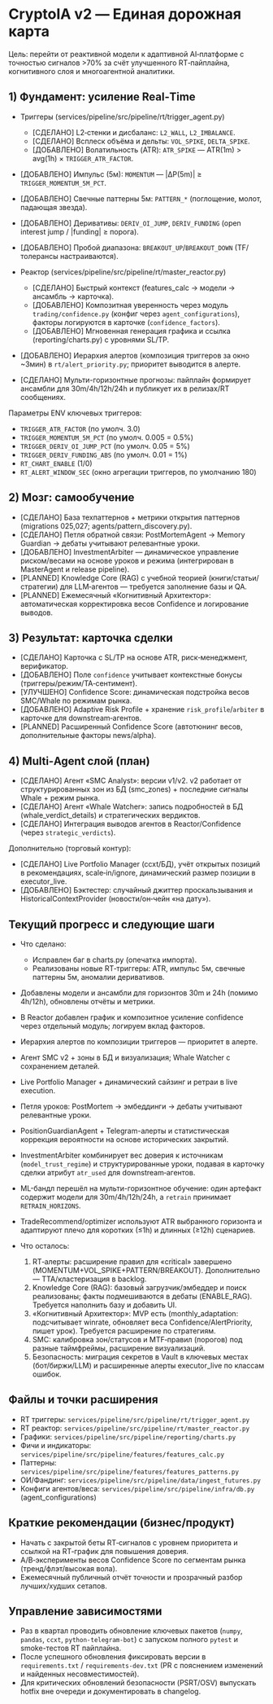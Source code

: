 # CryptoIA v2 — Единая дорожная карта

Цель: перейти от реактивной модели к адаптивной AI‑платформе с точностью сигналов >70% за счёт улучшенного RT‑пайплайна, когнитивного слоя и многоагентной аналитики.

## 1) Фундамент: усиление Real‑Time

- Триггеры (services/pipeline/src/pipeline/rt/trigger_agent.py)
  - [СДЕЛАНО] L2‑стенки и дисбаланс: `L2_WALL`, `L2_IMBALANCE`.
  - [СДЕЛАНО] Всплеск объёма и дельты: `VOL_SPIKE`, `DELTA_SPIKE`.
  - [ДОБАВЛЕНО] Волатильность (ATR): `ATR_SPIKE` — ATR(1m) > avg(1h) × `TRIGGER_ATR_FACTOR`.
- [ДОБАВЛЕНО] Импульс (5м): `MOMENTUM` — |ΔP(5m)| ≥ `TRIGGER_MOMENTUM_5M_PCT`.
- [ДОБАВЛЕНО] Свечные паттерны 5м: `PATTERN_*` (поглощение, молот, падающая звезда).
- [ДОБАВЛЕНО] Деривативы: `DERIV_OI_JUMP`, `DERIV_FUNDING` (open interest jump / |funding| ≥ порога).
- [ДОБАВЛЕНО] Пробой диапазона: `BREAKOUT_UP`/`BREAKOUT_DOWN` (TF/толерансы настраиваются).

- Реактор (services/pipeline/src/pipeline/rt/master_reactor.py)
  - [СДЕЛАНО] Быстрый контекст (features_calc → модели → ансамбль → карточка).
  - [ДОБАВЛЕНО] Композитная уверенность через модуль `trading/confidence.py` (конфиг через `agent_configurations`), факторы логируются в карточке (`confidence_factors`).
  - [ДОБАВЛЕНО] Мгновенная генерация графика и ссылка (reporting/charts.py) с уровнями SL/TP.
- [ДОБАВЛЕНО] Иерархия алертов (композиция триггеров за окно ~3мин) в `rt/alert_priority.py`; приоритет выводится в алерте.
- [СДЕЛАНО] Мульти-горизонтные прогнозы: пайплайн формирует ансамбли для 30m/4h/12h/24h и публикует их в релизах/RT сообщениях.

Параметры ENV ключевых триггеров:

- `TRIGGER_ATR_FACTOR` (по умолч. 3.0)
- `TRIGGER_MOMENTUM_5M_PCT` (по умолч. 0.005 = 0.5%)
- `TRIGGER_DERIV_OI_JUMP_PCT` (по умолч. 0.05 = 5%)
- `TRIGGER_DERIV_FUNDING_ABS` (по умолч. 0.01 = 1%)
- `RT_CHART_ENABLE` (1/0)
- `RT_ALERT_WINDOW_SEC` (окно агрегации триггеров, по умолчанию 180)

## 2) Мозг: самообучение

- [СДЕЛАНО] База техпаттернов + метрики открытия паттернов (migrations 025,027; agents/pattern_discovery.py).
- [СДЕЛАНО] Петля обратной связи: PostMortemAgent → Memory Guardian → дебаты учитывают релевантные уроки.
- [ДОБАВЛЕНО] InvestmentArbiter — динамическое управление риском/весами на основе уроков и режима (интегрирован в MasterAgent и release pipeline).
- [PLANNED] Knowledge Core (RAG) с учебной теорией (книги/статьи/стратегии) для LLM‑агентов — требуется заполнение базы и QA.
- [PLANNED] Ежемесячный «Когнитивный Архитектор»: автоматическая корректировка весов Confidence и логирование выводов.

## 3) Результат: карточка сделки

- [СДЕЛАНО] Карточка с SL/TP на основе ATR, риск‑менеджмент, верификатор.
- [ДОБАВЛЕНО] Поле `confidence` учитывает контекстные бонусы (триггеры/режим/TA‑сентимент).
- [УЛУЧШЕНО] Confidence Score: динамическая подстройка весов SMC/Whale по режимам рынка.
- [ДОБАВЛЕНО] Adaptive Risk Profile + хранение `risk_profile`/`arbiter` в карточке для downstream‑агентов.
- [PLANNED] Расширенный Confidence Score (автотюнинг весов, дополнительные факторы news/alpha).

## 4) Multi‑Agent слой (план)

- [СДЕЛАНО] Агент «SMC Analyst»: версии v1/v2. v2 работает от структурированных зон из БД (smc_zones) + последние сигналы Whale + режим рынка.
- [СДЕЛАНО] Агент «Whale Watcher»: запись подробностей в БД (whale_verdict_details) и стратегических вердиктов.
- [СДЕЛАНО] Интеграция выводов агентов в Reactor/Confidence (через `strategic_verdicts`).

Дополнительно (торговый контур):
- [СДЕЛАНО] Live Portfolio Manager (ccxt/БД), учёт открытых позиций в рекомендациях, scale‑in/ignore, динамический размер позиции в executor_live.
- [ДОБАВЛЕНО] Бэктестер: случайный джиттер проскальзывания и HistoricalContextProvider (новости/он‑чейн «на дату»).

## Текущий прогресс и следующие шаги

- Что сделано:
  - Исправлен баг в charts.py (опечатка импорта).
  - Реализованы новые RT‑триггеры: ATR, импульс 5м, свечные паттерны 5м, аномалии деривативов.
- Добавлены модели и ансамбли для горизонтов 30m и 24h (помимо 4h/12h), обновлены отчёты и метрики.
- В Reactor добавлен график и композитное усиление confidence через отдельный модуль; логируем вклад факторов.
- Иерархия алертов по композиции триггеров — приоритет в алерте.
- Агент SMC v2 + зоны в БД и визуализация; Whale Watcher с сохранением деталей.
- Live Portfolio Manager + динамический сайзинг и ретраи в live execution.
- Петля уроков: PostMortem → эмбеддинги → дебаты учитывают релевантные уроки.
- PositionGuardianAgent + Telegram-алерты и статистическая коррекция вероятности на основе исторических закрытий.
- InvestmentArbiter комбинирует вес доверия к источникам (`model_trust_regime`) и структурированные уроки, подавая в карточку сделки атрибут `atr_used` для downstream‑агентов.
- ML-бандл перешёл на мульти-горизонтное обучение: один артефакт содержит модели для 30m/4h/12h/24h, а `retrain` принимает `RETRAIN_HORIZONS`.
- TradeRecommend/optimizer используют ATR выбранного горизонта и адаптируют плечо для коротких (≤1h) и длинных (≥12h) сценариев.

- Что осталось:
  1) RT‑алерты: расширение правил для «critical» завершено (MOMENTUM+VOL_SPIKE+PATTERN/BREAKOUT). Дополнительно — TTA/кластеризация в backlog.
  2) Knowledge Core (RAG): базовый загрузчик/эмбеддер и поиск реализованы; факты подмешиваются в дебаты (ENABLE_RAG). Требуется наполнить базу и добавить UI.
  3) «Когнитивный Архитектор»: MVP есть (monthly_adaptation: подсчитывает winrate, обновляет веса Confidence/AlertPriority, пишет урок). Требуется расширение по стратегиям.
  4) SMC: калибровка зон/статусов и MTF‑правил (порогов) под разные таймфреймы, расширение визуализаций.
  5) Безопасность: миграция секретов в Vault в ключевых местах (бот/биржи/LLM) и расширенные алерты executor_live по классам ошибок.

## Файлы и точки расширения

- RT триггеры: `services/pipeline/src/pipeline/rt/trigger_agent.py`
- RT реактор: `services/pipeline/src/pipeline/rt/master_reactor.py`
- Графики: `services/pipeline/src/pipeline/reporting/charts.py`
- Фичи и индикаторы: `services/pipeline/src/pipeline/features/features_calc.py`
- Паттерны: `services/pipeline/src/pipeline/features/features_patterns.py`
- ОИ/Фандинг: `services/pipeline/src/pipeline/data/ingest_futures.py`
- Конфиги агентов/веса: `services/pipeline/src/pipeline/infra/db.py` (agent_configurations)

## Краткие рекомендации (бизнес/продукт)

- Начать с закрытой беты RT‑сигналов с уровнем приоритета и ссылкой на RT‑график для повышения доверия.
- A/B‑эксперименты весов Confidence Score по сегментам рынка (тренд/флэт/высокая вола).
- Ежемесячный публичный отчёт точности и прозрачный разбор лучших/худших сетапов.

## Управление зависимостями

- Раз в квартал проводить обновление ключевых пакетов (`numpy`, `pandas`, `ccxt`, `python-telegram-bot`) с запуском полного `pytest` и smoke-тестов RT пайплайна.
- После успешного обновления фиксировать версии в `requirements.txt` / `requirements-dev.txt` (PR с пояснением изменений и найденных несовместимостей).
- Для критических обновлений безопасности (PSRT/OSV) выпускать hotfix вне очереди и документировать в changelog.
